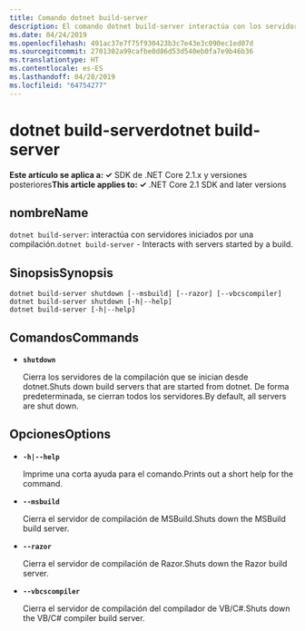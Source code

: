 ```yaml
---
title: Comando dotnet build-server
description: El comando dotnet build-server interactúa con los servidores que se han iniciado por una compilación.
ms.date: 04/24/2019
ms.openlocfilehash: 491ac37e7f75f930423b3c7e43e3c090ec1ed07d
ms.sourcegitcommit: 2701302a99cafbe0d86d53d540eb0fa7e9b46b36
ms.translationtype: HT
ms.contentlocale: es-ES
ms.lasthandoff: 04/28/2019
ms.locfileid: "64754277"
---
```

# <a name="dotnet-build-server"></a><span data-ttu-id="d13af-103">dotnet build-server</span><span class="sxs-lookup"><span data-stu-id="d13af-103">dotnet build-server</span></span>

<span data-ttu-id="d13af-104">**Este artículo se aplica a: ✓** SDK de .NET Core 2.1.x y versiones posteriores</span><span class="sxs-lookup"><span data-stu-id="d13af-104">**This article applies to: ✓** .NET Core 2.1 SDK and later versions</span></span>

<!-- todo: uncomment when all CLI commands are reviewed
[!INCLUDE [topic-appliesto-net-core-21plus](../../../includes/topic-appliesto-net-core-21plus.md)]
-->

## <a name="name"></a><span data-ttu-id="d13af-105">nombre</span><span class="sxs-lookup"><span data-stu-id="d13af-105">Name</span></span>

<span data-ttu-id="d13af-106">`dotnet build-server`: interactúa con servidores iniciados por una compilación.</span><span class="sxs-lookup"><span data-stu-id="d13af-106">`dotnet build-server` - Interacts with servers started by a build.</span></span>

## <a name="synopsis"></a><span data-ttu-id="d13af-107">Sinopsis</span><span class="sxs-lookup"><span data-stu-id="d13af-107">Synopsis</span></span>

```
dotnet build-server shutdown [--msbuild] [--razor] [--vbcscompiler]
dotnet build-server shutdown [-h|--help]
dotnet build-server [-h|--help]
```

## <a name="commands"></a><span data-ttu-id="d13af-108">Comandos</span><span class="sxs-lookup"><span data-stu-id="d13af-108">Commands</span></span>

* **`shutdown`**

  <span data-ttu-id="d13af-109">Cierra los servidores de la compilación que se inician desde dotnet.</span><span class="sxs-lookup"><span data-stu-id="d13af-109">Shuts down build servers that are started from dotnet.</span></span> <span data-ttu-id="d13af-110">De forma predeterminada, se cierran todos los servidores.</span><span class="sxs-lookup"><span data-stu-id="d13af-110">By default, all servers are shut down.</span></span>

## <a name="options"></a><span data-ttu-id="d13af-111">Opciones</span><span class="sxs-lookup"><span data-stu-id="d13af-111">Options</span></span>

* **`-h|--help`**

  <span data-ttu-id="d13af-112">Imprime una corta ayuda para el comando.</span><span class="sxs-lookup"><span data-stu-id="d13af-112">Prints out a short help for the command.</span></span>

* **`--msbuild`**

  <span data-ttu-id="d13af-113">Cierra el servidor de compilación de MSBuild.</span><span class="sxs-lookup"><span data-stu-id="d13af-113">Shuts down the MSBuild build server.</span></span>

* **`--razor`**

  <span data-ttu-id="d13af-114">Cierra el servidor de compilación de Razor.</span><span class="sxs-lookup"><span data-stu-id="d13af-114">Shuts down the Razor build server.</span></span>

* **`--vbcscompiler`**

  <span data-ttu-id="d13af-115">Cierra el servidor de compilación del compilador de VB/C#.</span><span class="sxs-lookup"><span data-stu-id="d13af-115">Shuts down the VB/C# compiler build server.</span></span>